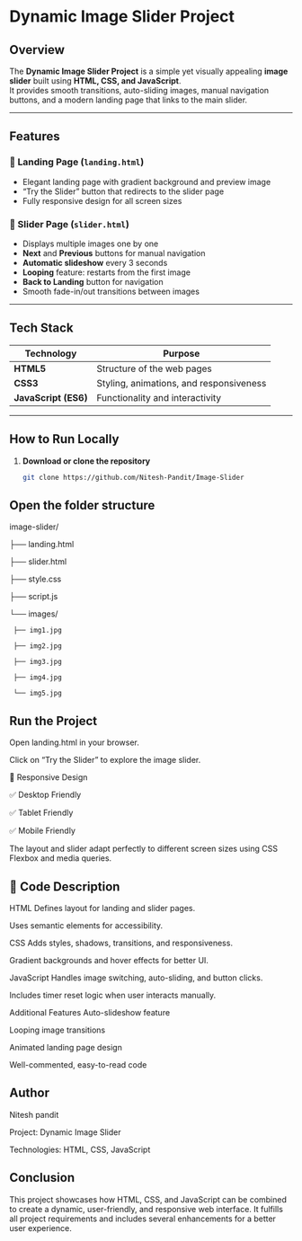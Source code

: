 #  Dynamic Image Slider Project


##  Overview

The **Dynamic Image Slider Project** is a simple yet visually appealing **image slider** built using **HTML, CSS, and JavaScript**.  
It provides smooth transitions, auto-sliding images, manual navigation buttons, and a modern landing page that links to the main slider.

---

##  Features

### 🔹 Landing Page (`landing.html`)
- Elegant landing page with gradient background and preview image  
- “Try the Slider” button that redirects to the slider page  
- Fully responsive design for all screen sizes  

### 🔹 Slider Page (`slider.html`)
- Displays multiple images one by one  
- **Next** and **Previous** buttons for manual navigation  
- **Automatic slideshow** every 3 seconds  
- **Looping** feature: restarts from the first image  
- **Back to Landing** button for navigation  
- Smooth fade-in/out transitions between images  

---

##  Tech Stack

| Technology | Purpose |
|-------------|----------|
| **HTML5** | Structure of the web pages |
| **CSS3** | Styling, animations, and responsiveness |
| **JavaScript (ES6)** | Functionality and interactivity |

---

##  How to Run Locally

1. **Download or clone the repository**
   ```bash
   git clone https://github.com/Nitesh-Pandit/Image-Slider
## Open the folder structure

image-slider/

├── landing.html

├── slider.html

├── style.css

├── script.js

└── images/

     ├── img1.jpg
     
     ├── img2.jpg
     
     ├── img3.jpg
     
     ├── img4.jpg
     
     └── img5.jpg
     
## Run the Project

Open landing.html in your browser.

Click on “Try the Slider” to explore the image slider.

📱 Responsive Design

✅ Desktop Friendly

✅ Tablet Friendly

✅ Mobile Friendly

The layout and slider adapt perfectly to different screen sizes using CSS Flexbox and media queries.

## 🧾 Code Description
HTML
Defines layout for landing and slider pages.

Uses semantic elements for accessibility.

CSS
Adds styles, shadows, transitions, and responsiveness.

Gradient backgrounds and hover effects for better UI.

JavaScript
Handles image switching, auto-sliding, and button clicks.

Includes timer reset logic when user interacts manually.

 Additional Features
 Auto-slideshow feature

 Looping image transitions

 Animated landing page design

 Well-commented, easy-to-read code

 ## Author

 Nitesh pandit

 Project: Dynamic Image Slider

 Technologies: HTML, CSS, JavaScript

 ## Conclusion

This project showcases how HTML, CSS, and JavaScript can be combined to create a dynamic, user-friendly, and responsive web interface.
It fulfills all project requirements and includes several enhancements for a better user experience.
